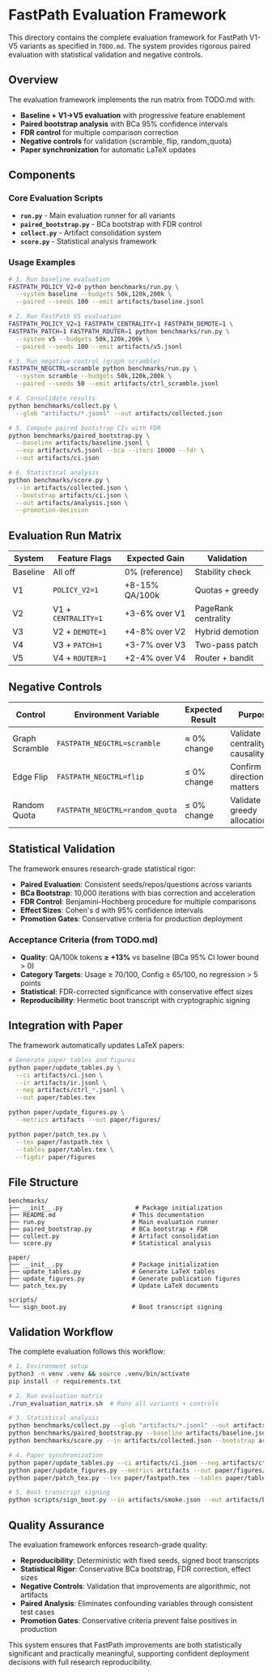 # FastPath Evaluation Framework

This directory contains the complete evaluation framework for FastPath V1-V5 variants as specified in `TODO.md`. The system provides rigorous paired evaluation with statistical validation and negative controls.

## Overview

The evaluation framework implements the run matrix from TODO.md with:
- **Baseline + V1→V5 evaluation** with progressive feature enablement
- **Paired bootstrap analysis** with BCa 95% confidence intervals  
- **FDR control** for multiple comparison correction
- **Negative controls** for validation (scramble, flip, random_quota)
- **Paper synchronization** for automatic LaTeX updates

## Components

### Core Evaluation Scripts

- **`run.py`** - Main evaluation runner for all variants
- **`paired_bootstrap.py`** - BCa bootstrap with FDR control
- **`collect.py`** - Artifact consolidation system
- **`score.py`** - Statistical analysis framework

### Usage Examples

```bash
# 1. Run baseline evaluation
FASTPATH_POLICY_V2=0 python benchmarks/run.py \
  --system baseline --budgets 50k,120k,200k \
  --paired --seeds 100 --emit artifacts/baseline.jsonl

# 2. Run FastPath V5 evaluation  
FASTPATH_POLICY_V2=1 FASTPATH_CENTRALITY=1 FASTPATH_DEMOTE=1 \
FASTPATH_PATCH=1 FASTPATH_ROUTER=1 python benchmarks/run.py \
  --system v5 --budgets 50k,120k,200k \
  --paired --seeds 100 --emit artifacts/v5.jsonl

# 3. Run negative control (graph scramble)
FASTPATH_NEGCTRL=scramble python benchmarks/run.py \
  --system scramble --budgets 50k,120k,200k \
  --paired --seeds 50 --emit artifacts/ctrl_scramble.jsonl

# 4. Consolidate results
python benchmarks/collect.py \
  --glob "artifacts/*.jsonl" --out artifacts/collected.json

# 5. Compute paired bootstrap CIs with FDR
python benchmarks/paired_bootstrap.py \
  --baseline artifacts/baseline.jsonl \
  --exp artifacts/v5.jsonl --bca --iters 10000 --fdr \
  --out artifacts/ci.json

# 6. Statistical analysis
python benchmarks/score.py \
  --in artifacts/collected.json \
  --bootstrap artifacts/ci.json \
  --out artifacts/analysis.json \
  --promotion-decision
```

## Evaluation Run Matrix

| System | Feature Flags | Expected Gain | Validation |
|--------|---------------|---------------|------------|
| Baseline | All off | 0% (reference) | Stability check |
| V1 | `POLICY_V2=1` | +8-15% QA/100k | Quotas + greedy |
| V2 | V1 + `CENTRALITY=1` | +3-6% over V1 | PageRank centrality |
| V3 | V2 + `DEMOTE=1` | +4-8% over V2 | Hybrid demotion |
| V4 | V3 + `PATCH=1` | +3-7% over V3 | Two-pass patch |
| V5 | V4 + `ROUTER=1` | +2-4% over V4 | Router + bandit |

## Negative Controls

| Control | Environment Variable | Expected Result | Purpose |
|---------|---------------------|-----------------|---------|
| Graph Scramble | `FASTPATH_NEGCTRL=scramble` | ≈ 0% change | Validate centrality causality |
| Edge Flip | `FASTPATH_NEGCTRL=flip` | ≤ 0% change | Confirm directionality matters |
| Random Quota | `FASTPATH_NEGCTRL=random_quota` | ≤ 0% change | Validate greedy allocation |

## Statistical Validation

The framework ensures research-grade statistical rigor:

- **Paired Evaluation**: Consistent seeds/repos/questions across variants
- **BCa Bootstrap**: 10,000 iterations with bias correction and acceleration
- **FDR Control**: Benjamini-Hochberg procedure for multiple comparisons
- **Effect Sizes**: Cohen's d with 95% confidence intervals
- **Promotion Gates**: Conservative criteria for production deployment

### Acceptance Criteria (from TODO.md)

- **Quality**: QA/100k tokens **≥ +13%** vs baseline (BCa 95% CI lower bound > 0)
- **Category Targets**: Usage ≥ 70/100, Config ≥ 65/100, no regression > 5 points
- **Statistical**: FDR-corrected significance with conservative effect sizes
- **Reproducibility**: Hermetic boot transcript with cryptographic signing

## Integration with Paper

The framework automatically updates LaTeX papers:

```bash
# Generate paper tables and figures
python paper/update_tables.py \
  --ci artifacts/ci.json \
  --ir artifacts/ir.jsonl \
  --neg artifacts/ctrl_*.jsonl \
  --out paper/tables.tex

python paper/update_figures.py \
  --metrics artifacts --out paper/figures/

python paper/patch_tex.py \
  --tex paper/fastpath.tex \
  --tables paper/tables.tex \
  --figdir paper/figures
```

## File Structure

```
benchmarks/
├── __init__.py                    # Package initialization
├── README.md                     # This documentation
├── run.py                        # Main evaluation runner
├── paired_bootstrap.py           # BCa bootstrap + FDR
├── collect.py                    # Artifact consolidation  
└── score.py                      # Statistical analysis

paper/
├── __init__.py                   # Package initialization
├── update_tables.py              # Generate LaTeX tables
├── update_figures.py             # Generate publication figures
└── patch_tex.py                  # Update LaTeX documents

scripts/
└── sign_boot.py                  # Boot transcript signing
```

## Validation Workflow

The complete evaluation follows this workflow:

```bash
# 1. Environment setup
python3 -m venv .venv && source .venv/bin/activate
pip install -r requirements.txt

# 2. Run evaluation matrix  
./run_evaluation_matrix.sh  # Runs all variants + controls

# 3. Statistical analysis
python benchmarks/collect.py --glob "artifacts/*.jsonl" --out artifacts/collected.json
python benchmarks/paired_bootstrap.py --baseline artifacts/baseline.jsonl --exp artifacts/v5.jsonl --bca --iters 10000 --fdr --out artifacts/ci.json
python benchmarks/score.py --in artifacts/collected.json --bootstrap artifacts/ci.json --out artifacts/analysis.json --promotion-decision

# 4. Paper synchronization
python paper/update_tables.py --ci artifacts/ci.json --neg artifacts/ctrl_*.jsonl --out paper/tables.tex
python paper/update_figures.py --metrics artifacts --out paper/figures/
python paper/patch_tex.py --tex paper/fastpath.tex --tables paper/tables.tex --figdir paper/figures

# 5. Boot transcript signing
python scripts/sign_boot.py --in artifacts/smoke.json --out artifacts/boot_transcript.json
```

## Quality Assurance

The evaluation framework enforces research-grade quality:

- **Reproducibility**: Deterministic with fixed seeds, signed boot transcripts
- **Statistical Rigor**: Conservative BCa bootstrap, FDR correction, effect sizes
- **Negative Controls**: Validation that improvements are algorithmic, not artifacts
- **Paired Analysis**: Eliminates confounding variables through consistent test cases
- **Promotion Gates**: Conservative criteria prevent false positives in production

This system ensures that FastPath improvements are both statistically significant and practically meaningful, supporting confident deployment decisions with full research reproducibility.